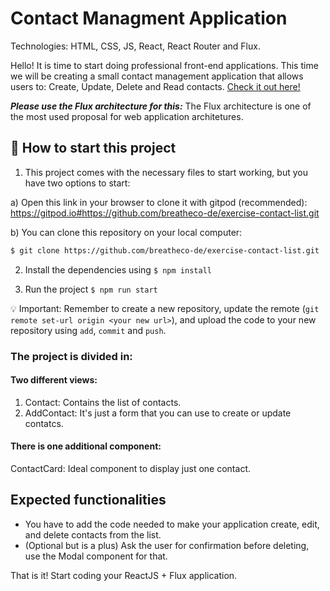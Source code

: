 # Contact Managment Application 

Technologies: HTML, CSS, JS, React, React Router and Flux.

Hello! It is time to start doing professional front-end applications. This time
we will be creating a small contact management application that allows users to:
Create, Update, Delete and Read contacts. [Check it out here!](https://github.com/breatheco-de/exercise-contact-list/blob/master/preview.gif?raw=true)

***Please use the Flux architecture for this:*** The Flux architecture is one of the most used proposal for web application architetures.

## 🌱  How to start this project

1. This project comes with the necessary files to start working, but you have two options to start:

a) Open this link in your browser to clone it with gitpod (recommended): https://gitpod.io#https://github.com/breatheco-de/exercise-contact-list.git

b) You can clone this repository on your local computer:
```sh
$ git clone https://github.com/breatheco-de/exercise-contact-list.git
```

2. Install the dependencies using `$ npm install`

3. Run the project `$ npm run start`

💡 Important: Remember to create a new repository, update the remote (`git remote set-url origin <your new url>`), and upload the code to your new repository using `add`, `commit` and `push`.


### The project is divided in: 

#### Two different views: 

1. Contact: Contains the list of contacts.
2. AddContact: It's just a form that you can use to create or update contatcs.

#### There is one additional component:
ContactCard: Ideal component to display just one contact.

## Expected functionalities

- You have to add the code needed to make your application create, edit, 
and delete contacts from the list.
- (Optional but is a plus) Ask the user for confirmation before deleting, use the 
Modal component for that.





That is it! Start coding your ReactJS + Flux application.
